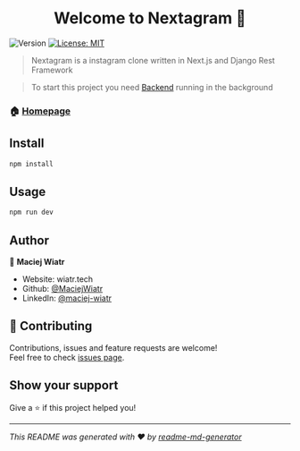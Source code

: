 <h1 align="center">Welcome to Nextagram 👋</h1>
<p>
  <img alt="Version" src="https://img.shields.io/badge/version-0.1.0-blue.svg?cacheSeconds=2592000" />
  <a href="#" target="_blank">
    <img alt="License: MIT" src="https://img.shields.io/badge/License-MIT-yellow.svg" />
  </a>
</p>

> Nextagram is a instagram clone written in Next.js and Django Rest Framework

> To start this project you need [Backend](https://github.com/MaciejWiatr/DRF-Instagram-Clone/tree/develop) running in the background

### 🏠 [Homepage](https://nextagram.vercel.app/)

## Install

```sh
npm install
```

## Usage

```sh
npm run dev
```

## Author

👤 **Maciej Wiatr**

* Website: wiatr.tech
* Github: [@MaciejWiatr](https://github.com/MaciejWiatr)
* LinkedIn: [@maciej-wiatr](https://linkedin.com/in/maciej-wiatr)

## 🤝 Contributing

Contributions, issues and feature requests are welcome!<br />Feel free to check [issues page](https://github.com/MaciejWiatr/Nextagram/issues). 

## Show your support

Give a ⭐️ if this project helped you!

***
_This README was generated with ❤️ by [readme-md-generator](https://github.com/kefranabg/readme-md-generator)_
